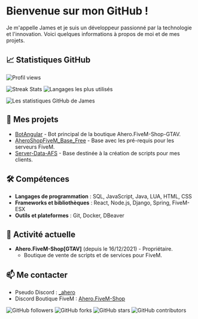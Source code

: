 # Bienvenue sur mon GitHub !

Je m'appelle James et je suis un développeur passionné par la technologie et l'innovation. Voici quelques informations à propos de moi et de mes projets.

## 📈 Statistiques GitHub
![Profil views](https://komarev.com/ghpvc/?username=James-TREMA)

![Streak Stats](https://github-readme-streak-stats.herokuapp.com/?user=James-TREMA&theme=default) ![Langages les plus utilisés](https://github-readme-stats.vercel.app/api/top-langs/?username=James-TREMA&layout=compact&theme=default)

![Les statistiques GitHub de James](https://github-readme-stats.vercel.app/api?username=James-TREMA&show_icons=true&theme=white)

## 🌱 Mes projets
- [BotAngular](https://github.com/James-TREMA/BotAngular) - Bot principal de la boutique Ahero.FiveM-Shop-GTAV.
- [AheroShopFiveM_Base_Free](https://github.com/James-TREMA/AheroShopFiveM_Base_Free) - Base avec les pré-requis pour les serveurs FiveM.
- [Server-Data-AFS](https://github.com/James-TREMA/server-data) - Base destinée à la création de scripts pour mes clients.

## 🛠 Compétences
- **Langages de programmation** : SQL, JavaScript, Java, LUA, HTML, CSS
- **Frameworks et bibliothèques** : React, Node.js, Django, Spring, FiveM-ESX
- **Outils et plateformes** : Git, Docker, DBeaver

## 💼 Activité actuelle
- **Ahero.FiveM-Shop[GTAV]** (depuis le 16/12/2021) - Propriétaire.
  - Boutique de vente de scripts et de services pour FiveM.

## 📫 Me contacter
- Pseudo Discord : [_ahero](_ahero)
- Discord Boutique FiveM : [Ahero.FiveM-Shop](https://discord.gg/nvKs7x69wr)

![GitHub followers](https://img.shields.io/github/followers/James-TREMA?label=Followers&style=social) ![GitHub forks](https://img.shields.io/github/forks/James-TREMA/nom-de-votre-repo?label=Forks&style=social) ![GitHub stars](https://img.shields.io/github/stars/James-TREMA/nom-de-votre-repo?label=Stars&style=social) ![GitHub contributors](https://img.shields.io/github/contributors/James-TREMA/nom-de-votre-repo?label=Contributors&style=plastic)
